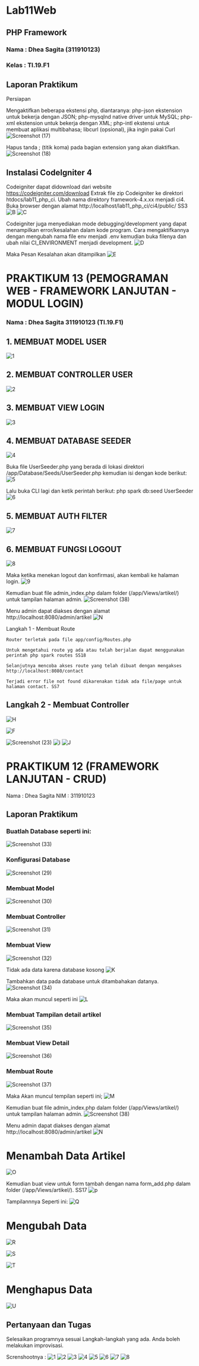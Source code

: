 # Lab11Web
## PHP Framework
### Nama : Dhea Sagita (311910123)
### Kelas : TI.19.F1

## Laporan Praktikum

Persiapan

Mengaktifkan beberapa ekstensi php, diantaranya:
 php-json ekstension untuk bekerja dengan JSON;
 php-mysqlnd native driver untuk MySQL;
 php-xml ekstension untuk bekerja dengan XML;
 php-intl ekstensi untuk membuat aplikasi multibahasa;
 libcurl (opsional), jika ingin pakai Curl
![Screenshot (17)](https://user-images.githubusercontent.com/81453793/122224763-9f8fe000-cede-11eb-8afb-b09d596acee9.png)

Hapus tanda ; (titik koma) pada bagian extension yang akan diaktifkan.
![Screenshot (18)](https://user-images.githubusercontent.com/81453793/122225152-044b3a80-cedf-11eb-88a7-f73b20195bca.png)

## Instalasi CodeIgniter 4

Codeigniter dapat didownload dari website https://codeigniter.com/download
Extrak file zip Codeigniter ke direktori htdocs/lab11_php_ci.
Ubah nama direktory framework-4.x.xx menjadi ci4.
Buka browser dengan alamat http://localhost/lab11_php_ci/ci4/public/ SS3
![B](https://user-images.githubusercontent.com/81453793/122225342-2e046180-cedf-11eb-92c2-054e018d66d1.jpg)
![C](https://user-images.githubusercontent.com/81453793/122225507-555b2e80-cedf-11eb-9ec4-f8ff27619fc7.jpg)

Codeigniter juga menyediakan mode debugging/development yang dapat menampilkan error/kesalahan dalam kode program. Cara mengaktifkannya dengan mengubah nama file env menjadi .env kemudian buka filenya dan ubah nilai CI_ENVIRONMENT menjadi development.
![D](https://user-images.githubusercontent.com/81453793/122225745-88052700-cedf-11eb-8fb0-a2f92581b5bd.jpg)

Maka Pesan Kesalahan akan ditampilkan
![E](https://user-images.githubusercontent.com/81453793/122225990-bbe04c80-cedf-11eb-8a0a-b40349d5f777.jpg)


# PRAKTIKUM 13 (PEMOGRAMAN WEB - FRAMEWORK LANJUTAN - MODUL LOGIN)
### Nama  : Dhea Sagita 311910123 (TI.19.F1)

## 1. MEMBUAT MODEL USER
![1](https://user-images.githubusercontent.com/81453793/125095621-93bec480-e0fe-11eb-8241-68c2afd9412b.jpg)

## 2. MEMBUAT CONTROLLER USER
![2](https://user-images.githubusercontent.com/81453793/125095743-b224c000-e0fe-11eb-8613-ba19bf4f8014.jpg)

## 3. MEMBUAT VIEW LOGIN
![3](https://user-images.githubusercontent.com/81453793/125095859-cbc60780-e0fe-11eb-85fe-40dcc682749b.jpg)

## 4. MEMBUAT DATABASE SEEDER
![4](https://user-images.githubusercontent.com/81453793/125095961-e4362200-e0fe-11eb-8cc0-c625c0a70f22.jpg)

Buka file UserSeeder.php yang berada di lokasi direktori /app/Database/Seeds/UserSeeder.php kemudian isi dengan kode berikut:
![5](https://user-images.githubusercontent.com/81453793/125096110-05970e00-e0ff-11eb-861b-6fabe6c57eb4.jpg)

Lalu buka CLI lagi dan ketik perintah berikut: php spark db:seed UserSeeder
![6](https://user-images.githubusercontent.com/81453793/125096199-19db0b00-e0ff-11eb-8ac2-970e52c2f28f.jpg)

## 5. MEMBUAT AUTH FILTER
![7](https://user-images.githubusercontent.com/81453793/125096298-35deac80-e0ff-11eb-8ec9-eab205322a91.jpg)

## 6. MEMBUAT FUNGSI LOGOUT
![8](https://user-images.githubusercontent.com/81453793/125096413-5149b780-e0ff-11eb-9b7a-6d26940fd713.jpg)

Maka ketika menekan logout dan konfirmasi, akan kembali ke halaman login. 
![9](https://user-images.githubusercontent.com/81453793/125096497-69b9d200-e0ff-11eb-8117-66999404ee89.jpg)










Kemudian buat file admin_index.php dalam folder (/app/Views/artikel/) untuk tampilan halaman admin.
![Screenshot (38)](https://user-images.githubusercontent.com/81453793/124137530-f5a07e00-daaf-11eb-9580-093cb8f73b2f.png)

Menu admin dapat diakses dengan alamat http://localhost:8080/admin/artikel
![N](https://user-images.githubusercontent.com/81453793/124140189-7791a680-dab2-11eb-8726-9ee2071e24db.jpg)





Langkah 1 - Membuat Route

    Router terletak pada file app/config/Routes.php

    Untuk mengetahui route yg ada atau telah berjalan dapat menggunakan perintah php spark routes SS18

    Selanjutnya mencoba akses route yang telah dibuat dengan mengakses http://localhost:8080/contact

    Terjadi error file not found dikarenakan tidak ada file/page untuk halaman contact. SS7

## Langkah 2 - Membuat Controller

  ![H](https://user-images.githubusercontent.com/81453793/122226252-ffd35180-cedf-11eb-992a-4bffa4690a3f.jpg)
  
  
  ![F](https://user-images.githubusercontent.com/81453793/122226385-21343d80-cee0-11eb-9567-b849e51365f5.jpg)



![Screenshot (23)](https://user-images.githubusercontent.com/81453793/122227397-08785780-cee1-11eb-8fa2-22f33cc5ba2b.png)
![i](https://user-images.githubusercontent.com/81453793/122227858-7a50a100-cee1-11eb-9915-ee22b79bdbbf.jpg)
![J](https://user-images.githubusercontent.com/81453793/122227866-7cb2fb00-cee1-11eb-8f34-d0082c499f00.jpg)

# PRAKTIKUM 12 (FRAMEWORK LANJUTAN - CRUD)

Nama : Dhea Sagita 
NIM  : 311910123

## Laporan Praktikum

### Buatlah Database seperti ini:
![Screenshot (33)](https://user-images.githubusercontent.com/81453793/123438349-cc3ca980-d5fa-11eb-90bf-b433b84bdd4f.png)


### Konfigurasi Database
![Screenshot (29)](https://user-images.githubusercontent.com/81453793/123432635-c93eba80-d5f4-11eb-8fca-4ba291a31e47.png)


 ### Membuat Model
 ![Screenshot (30)](https://user-images.githubusercontent.com/81453793/123433157-57b33c00-d5f5-11eb-933b-a799f98517cb.png)


### Membuat Controller
![Screenshot (31)](https://user-images.githubusercontent.com/81453793/123433931-2850ff00-d5f6-11eb-9a7f-c12859733c56.png)


### Membuat View
![Screenshot (32)](https://user-images.githubusercontent.com/81453793/123434701-f5f3d180-d5f6-11eb-84df-68a957066061.png)


Tidak ada data karena database kosong
![K](https://user-images.githubusercontent.com/81453793/123438577-060db000-d5fb-11eb-810b-2a02707ca46b.jpg)

Tambahkan data pada database untuk ditambahakan datanya.
![Screenshot (34)](https://user-images.githubusercontent.com/81453793/123438723-33f2f480-d5fb-11eb-88ec-5315676b6ab0.png)

Maka akan muncul seperti ini
![L](https://user-images.githubusercontent.com/81453793/123439063-8df3ba00-d5fb-11eb-8a3e-2eb3907652c2.jpg)

### Membuat Tampilan detail artikel
![Screenshot (35)](https://user-images.githubusercontent.com/81453793/123439677-2be78480-d5fc-11eb-8098-6b170eee93bb.png)

### Membuat View Detail
![Screenshot (36)](https://user-images.githubusercontent.com/81453793/123440389-ed9e9500-d5fc-11eb-9b29-4de88b033465.png)

### Membuat Route
![Screenshot (37)](https://user-images.githubusercontent.com/81453793/123440701-440bd380-d5fd-11eb-8425-6b26cad69138.png)

Maka Akan muncul tempilan seperti ini;
![M](https://user-images.githubusercontent.com/81453793/123440831-6867b000-d5fd-11eb-9ff0-e452e1182e99.jpg)

Kemudian buat file admin_index.php dalam folder (/app/Views/artikel/) untuk tampilan halaman admin. 
![Screenshot (38)](https://user-images.githubusercontent.com/81453793/124143858-a9583c80-dab5-11eb-9bca-e821a6885499.png)

Menu admin dapat diakses dengan alamat http://localhost:8080/admin/artikel
![N](https://user-images.githubusercontent.com/81453793/124143941-bd9c3980-dab5-11eb-8d94-1df971af22c2.jpg)


# Menambah Data Artikel

![O](https://user-images.githubusercontent.com/81453793/124144367-179cff00-dab6-11eb-8027-b543742e5f42.jpg)

Kemudian buat view untuk form tambah dengan nama form_add.php dalam folder (/app/Views/artikel/). SS17
![p](https://user-images.githubusercontent.com/81453793/124144374-1966c280-dab6-11eb-87ad-cca22678d96c.jpg)

Tampilannnya Seperti ini:
![Q](https://user-images.githubusercontent.com/81453793/124144512-4024f900-dab6-11eb-888f-be9f4c6bc974.jpg)

# Mengubah Data

![R](https://user-images.githubusercontent.com/81453793/124144852-87ab8500-dab6-11eb-8d2a-c1e05be07478.jpg)

![S](https://user-images.githubusercontent.com/81453793/124144861-89754880-dab6-11eb-96bc-39132782ba2f.jpg)

![T](https://user-images.githubusercontent.com/81453793/124144928-96923780-dab6-11eb-9196-fcc0daffb945.jpg)

# Menghapus Data

![U](https://user-images.githubusercontent.com/81453793/124144982-a27df980-dab6-11eb-9b5c-ab69bcba31b8.jpg)

## Pertanyaan dan Tugas
Selesaikan programnya sesuai Langkah-langkah yang ada. Anda boleh melakukan improvisasi.

Screnshootnya :
![1](https://user-images.githubusercontent.com/81453793/124145744-436cb480-dab7-11eb-9a2e-16573edee892.jpg)
![2](https://user-images.githubusercontent.com/81453793/124145750-45367800-dab7-11eb-9cae-5cbd7fb5eaa2.jpg)
![3](https://user-images.githubusercontent.com/81453793/124145755-45cf0e80-dab7-11eb-8f93-0d189cb1caa1.jpg)
![4](https://user-images.githubusercontent.com/81453793/124145760-4667a500-dab7-11eb-8296-195f7811e19d.jpg)
![5](https://user-images.githubusercontent.com/81453793/124145765-4798d200-dab7-11eb-9c90-f0baed8ef7c4.jpg)
![6](https://user-images.githubusercontent.com/81453793/124145766-48316880-dab7-11eb-9833-d405b6869870.jpg)
![7](https://user-images.githubusercontent.com/81453793/124145767-48316880-dab7-11eb-871b-0a1d26c7a5a7.jpg)
![8](https://user-images.githubusercontent.com/81453793/124145770-48c9ff00-dab7-11eb-93e5-e36e4773cfbb.jpg)
















